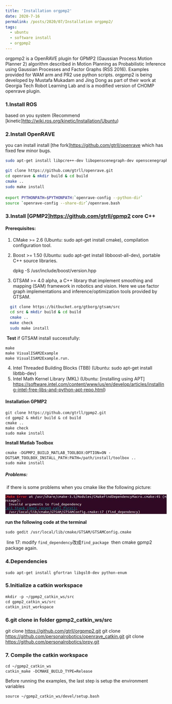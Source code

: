 ```yaml
---
title: 'Installation orgpmp2'
date: 2020-7-16
permalink: /posts/2020/07/Installation orgpmp2/
tags:
  - ubuntu
  - software install
  - orgpmp2
---
```


orgpmp2 is a OpenRAVE plugin for GPMP2 (Gaussian Process Motion Planner 2) algorithm described in Motion Planning as Probabilistic Inference using Gaussian Processes and Factor Graphs (RSS 2016). Examples provided for WAM arm and PR2 use python scripts. orgpmp2 is being developed by Mustafa Mukadam and Jing Dong as part of their work at Georgia Tech Robot Learning Lab and is a modified version of CHOMP openrave plugin.

### 1.Install ROS

based on you system (Recommend [kinetic]<http://wiki.ros.org/kinetic/Installation/Ubuntu>)

### 2.Install OpenRAVE

you can install  install [the fork]<https://github.com/gtrll/openrave> which has fixed few minor bugs.

```bash
sudo apt-get install libpcre++-dev libopenscenegraph-dev openscenegraph libboost-python-dev python python-dev python-numpy ipython python-scipy python-sympy liblapack-dev liblapacke-dev libode-dev libbullet-dev libsoqt4-dev libgmp3-dev libmpfr-dev libmpfi-dev collada-dom2.4-dp* assimp-utils
```

```bash
git clone https://github.com/gtrll/openrave.git
cd openrave & mkdir build & cd build
cmake ..
sudo make install

export PYTHONPATH=$PYTHONPATH:`openrave-config --python-dir`
source `openrave-config --share-dir`/openrave.bash
```

### 3.Install [GPMP2]<https://github.com/gtrll/gpmp2> core C++ 

####   Prerequisites:

1. CMake >= 2.6 (Ubuntu: sudo apt-get install cmake), compilation configuration tool.

2. Boost >= 1.50 (Ubuntu: sudo apt-get install libboost-all-dev), portable C++ source libraries.

   dpkg -S /usr/include/boost/version.hpp

3. GTSAM >= 4.0 alpha, a C++ library that implement smoothing and mapping (SAM) framework in robotics and vision. Here we use factor graph implementations and inference/optimization tools provided by GTSAM.

```bash
  git clone https://bitbucket.org/gtborg/gtsam/src
  cd src & mkdir build & cd build
  cmake ..
  make check
  sudo make install
```

​	**Test** if GTSAM install successfully: 

```
make
make VisualISAM2Example 
make VisualISAM2Example.run. 
```

4. Intel Threaded Building Blocks (TBB) (Ubuntu: sudo apt-get install libtbb-dev)
5. Intel Math Kernel Library (MKL) (Ubuntu: [installing using APT] <https://software.intel.com/content/www/us/en/develop/articles/installing-intel-free-libs-and-python-apt-repo.html>)

####   Installation GPMP2

```shell
git clone https://github.com/gtrll/gpmp2.git
cd gpmp2 & mkdir build & cd build
cmake ..
make check
sudo make install
```

 **Install Matlab Toolbox**

```shell
cmake -DGPMP2_BUILD_MATLAB_TOOLBOX:OPTION=ON -DGTSAM_TOOLBOX_INSTALL_PATH:PATH=/path/install/toolbox ..
sudo make install
```

#####    Problems:

​	if there is some problems when you cmake like the following picture:

![error](../image/../images/blog_figure/20200716-1.png)

**run the following code at the terminal**

```shell
sudo gedit /usr/local/lib/cmake/GTSAM/GTSAMConfig.cmake
```

​	line 17:  modify `find_dependency`改成`find_package`
​	then cmake gpmp2 package again.

### 4.Dependencies

```
sudo apt-get install gfortran libgsl0-dev python-enum
```

### 5.Initialize a catkin workspace

```shell
mkdir -p ~/gpmp2_catkin_ws/src
cd gpmp2_catkin_ws/src
catkin_init_workspace
```

### 6.git clone in folder gpmp2_catkin_ws/src

git clone https://github.com/gtrll/orgpmp2.git
git clone https://github.com/personalrobotics/openrave_catkin.git
git clone https://github.com/personalrobotics/prpy.git

### 7. Compile the catkin workspace

```
cd ~/gpmp2_catkin_ws
catkin_make -DCMAKE_BUILD_TYPE=Release
```

Before running the examples, the last step is setup the environment variables

```shell
source ~/gpmp2_catkin_ws/devel/setup.bash
```

